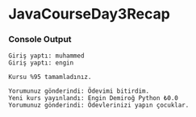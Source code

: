 # JavaCourseDay3Recap

### Console Output

```
Giriş yaptı: muhammed
Giriş yaptı: engin

Kursu %95 tamamladınız.

Yorumunuz gönderindi: Ödevimi bitirdim.
Yeni kurs yayınlandı: Engin Demiroğ Python ₺0.0
Yorumunuz gönderindi: Ödevlerinizi yapın çocuklar.
```
